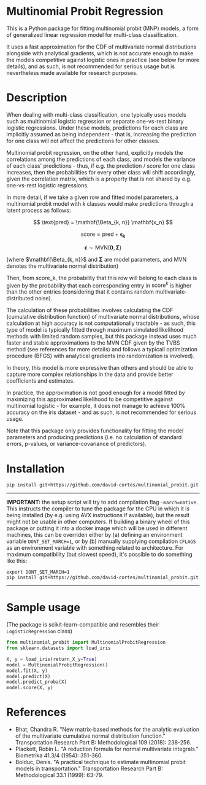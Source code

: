 # Multinomial Probit Regression

This is a Python package for fitting multinomial probit (MNP) models, a form of generalized linear regression model for multi-class classification.

It uses a fast approximation for the CDF of multivariate normal distributions alongside with analytical gradients, which is not accurate enough to make the models competitive against logistic ones in practice (see below for more details), and as such, is not recommended for serious usage but is nevertheless made available for research purposes.

# Description

When dealing with multi-class classification, one typically uses models such as multinomial logistic regression or separate one-vs-rest binary logistic regressions. Under these models, predictions for each class are implicitly assumed as being independent - that is, increasing the prediction for one class will not affect the predictions for other classes.

Multinomial probit regression, on the other hand, explicitly models the correlations among the predictions of each class, and models the variance of each class' predictions - thus, if e.g. the prediction / score for one class increases, then the probabilities for every other class will shift accordingly, given the correlation matrix, which is a property that is not shared by e.g. one-vs-rest logistic regressions.

In more detail, if we take a given row and fitted model parameters, a multinomial probit model with $k$ classes would make predictions through a latent process as follows:

$$
\text{pred} = \mathbf{\Beta_{k, n}} \mathbf{x_n}
$$

$$
\text{score} = \text{pred} + \mathbf{\epsilon_k}
$$

$$
\mathbf{\epsilon} \sim \text{MVN}(\mathbf{0}, \mathbf{\Sigma})
$$

(where $\mathbf{\Beta_{k, n}}$ and $\mathbf{\Sigma}$ are model parameters, and MVN denotes the multivariate normal distribution)

Then, from $\text{score_k}$, the probability that this row will belong to each class is given by the probability that each corresponding entry in $\text{score}^k$ is higher than the other entries (considering that it contains random multivariate-distributed noise).

The calculation of these probabilities involves calculating the CDF (cumulative distribution function) of multivariate normal distributions, whose calculation at high accuracy is not computationally tractable - as such, this type of model is typically fitted through maximum simulated likelihood methods with limited random samples, but this package instead uses much faster and stable approximations to the MVN CDF given by the TVBS method (see references for more details) and follows a typicall optimization procedure (BFGS) with analytical gradients (no randomization is involved).

In theory, this model is more expressive than others and should be able to capture more complex relationships in the data and provide better coefficients and estimates.

In practice, the approximation is not good enough for a model fitted by maximizing this approximated likelihood to be competitive against multinomial logistic - for example, it does not manage to achieve 100% accuracy on the iris dataset - and as such, is not recommended for serious usage.

Note that this package only provides functionality for fitting the model parameters and producing predictions (i.e. no calculation of standard errors, p-values, or variance-covariance of predictors).

# Installation

```shell
pip install git+https://github.com/david-cortes/multinomial_probit.git
```

** *
**IMPORTANT:** the setup script will try to add compilation flag `-march=native`. This instructs the compiler to tune the package for the CPU in which it is being installed (by e.g. using AVX instructions if available), but the result might not be usable in other computers. If building a binary wheel of this package or putting it into a docker image which will be used in different machines, this can be overriden either by (a) defining an environment variable `DONT_SET_MARCH=1`, or by (b) manually supplying compilation `CFLAGS` as an environment variable with something related to architecture. For maximum compatibility (but slowest speed), it's possible to do something like this:

```
export DONT_SET_MARCH=1
pip install git+https://github.com/david-cortes/multinomial_probit.git
```
** *

# Sample usage

(The package is scikit-learn-compatible and resembles their `LogisticRegression` class)

```python
from multinomial_probit import MultinomialProbitRegression
from sklearn.datasets import load_iris

X, y = load_iris(return_X_y=True)
model = MultinomialProbitRegression()
model.fit(X, y)
model.predict(X)
model.predict_proba(X)
model.score(X, y)
```

# References

* Bhat, Chandra R. "New matrix-based methods for the analytic evaluation of the multivariate cumulative normal distribution function." Transportation Research Part B: Methodological 109 (2018): 238-256.
* Plackett, Robin L. "A reduction formula for normal multivariate integrals." Biometrika 41.3/4 (1954): 351-360.
* Bolduc, Denis. "A practical technique to estimate multinomial probit models in transportation." Transportation Research Part B: Methodological 33.1 (1999): 63-79.
